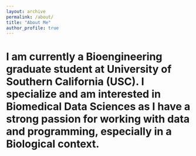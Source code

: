 ```yaml
---
layout: archive
permalink: /about/
title: "About Me"
author_profile: true
---
```

<h1> I am currently a Bioengineering graduate student at University of Southern California (USC). I specialize and am interested in Biomedical Data Sciences as I have a strong passion for working with data and programming, especially in a Biological context. </h1>
